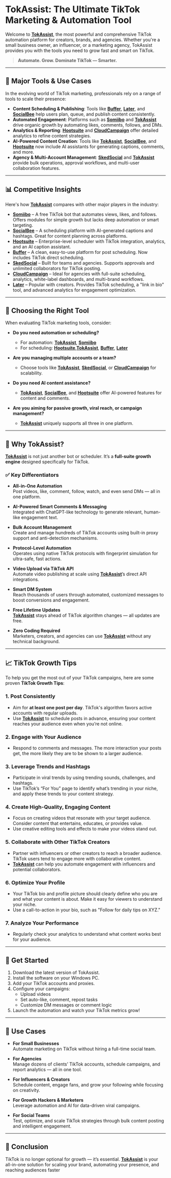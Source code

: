 # TokAssist: The Ultimate TikTok Marketing & Automation Tool

Welcome to **[TokAssist](https://www.tokassist.com/)**, the most powerful and comprehensive TikTok automation platform for creators, brands, and agencies. Whether you're a small business owner, an influencer, or a marketing agency, TokAssist provides you with the tools you need to grow fast and smart on TikTok.

> **Automate. Grow. Dominate TikTok — Smarter.**

---

## 🚀 Major Tools & Use Cases

In the evolving world of TikTok marketing, professionals rely on a range of tools to scale their presence:

- **Content Scheduling & Publishing**: Tools like **[Buffer](https://buffer.com/)**, **[Later](https://later.com/)**, and **[SocialBee](https://socialbee.io/)** help users plan, queue, and publish content consistently.
- **Automated Engagement**: Platforms such as **[Somiibo](https://somii.com/)** and **[TokAssist](https://www.tokassist.com/)** drive organic growth by automating likes, comments, follows, and DMs.
- **Analytics & Reporting**: **[Hootsuite](https://hootsuite.com/)** and **[CloudCampaign](https://cloudcampaign.io/)** offer detailed analytics to refine content strategies.
- **AI-Powered Content Creation**: Tools like **[TokAssist](https://www.tokassist.com/)**, **[SocialBee](https://socialbee.io/)**, and **[Hootsuite](https://hootsuite.com/)** now include AI assistants for generating captions, comments, and more.
- **Agency & Multi-Account Management**: **[SkedSocial](https://skedsocial.com/)** and **[TokAssist](https://www.tokassist.com/)** provide bulk operations, approval workflows, and multi-user collaboration features.

---

## 📊 Competitive Insights

Here's how **[TokAssist](https://www.tokassist.com/)** compares with other major players in the industry:

- **[Somiibo](https://somii.com/)** – A free TikTok bot that automates views, likes, and follows. Offers modules for simple growth but lacks deep automation or smart targeting.
- **[SocialBee](https://socialbee.io/)** – A scheduling platform with AI-generated captions and hashtags. Great for content planning across platforms.
- **[Hootsuite](https://hootsuite.com/)** – Enterprise-level scheduler with TikTok integration, analytics, and an AI caption assistant.
- **[Buffer](https://buffer.com/)** – A clean, easy-to-use platform for post scheduling. Now includes TikTok direct scheduling.
- **[SkedSocial](https://skedsocial.com/)** – Built for teams and agencies. Supports approvals and unlimited collaborators for TikTok posting.
- **[CloudCampaign](https://cloudcampaign.io/)** – Ideal for agencies with full-suite scheduling, analytics, white-label dashboards, and multi-brand workflows.
- **[Later](https://later.com/)** – Popular with creators. Provides TikTok scheduling, a "link in bio" tool, and advanced analytics for engagement optimization.

---

## 🧠 Choosing the Right Tool

When evaluating TikTok marketing tools, consider:

- **Do you need automation or scheduling?**  
  - For automation: **[TokAssist](https://www.tokassist.com/)**, **[Somiibo](https://somii.com/)**
  - For scheduling: **[Hootsuite](https://hootsuite.com/)**,**[TokAssist](https://www.tokassist.com/)**, **[Buffer](https://buffer.com/)**, **[Later](https://later.com/)**

- **Are you managing multiple accounts or a team?**  
  - Choose tools like **[TokAssist](https://www.tokassist.com/)**, **[SkedSocial](https://skedsocial.com/)**, or **[CloudCampaign](https://cloudcampaign.io/)** for scalability.

- **Do you need AI content assistance?**  
  - **[TokAssist](https://www.tokassist.com/)**, **[SocialBee](https://socialbee.io/)**, and **[Hootsuite](https://hootsuite.com/)** offer AI-powered features for content and comments.

- **Are you aiming for passive growth, viral reach, or campaign management?**  
  - **[TokAssist](https://www.tokassist.com/)** uniquely supports all three in one platform.

---

## 💎 Why TokAssist?

**[TokAssist](https://www.tokassist.com/)** is not just another bot or scheduler. It’s a **full-suite growth engine** designed specifically for TikTok.

### ✅ Key Differentiators

- **All-in-One Automation**  
  Post videos, like, comment, follow, watch, and even send DMs — all in one platform.

- **AI-Powered Smart Comments & Messaging**  
  Integrated with ChatGPT-like technology to generate relevant, human-like engagement text.

- **Bulk Account Management**  
  Create and manage hundreds of TikTok accounts using built-in proxy support and anti-detection mechanisms.

- **Protocol-Level Automation**  
  Operates using native TikTok protocols with fingerprint simulation for ultra-safe, fast actions.

- **Video Upload via TikTok API**  
  Automate video publishing at scale using **[TokAssist](https://www.tokassist.com/)**’s direct API integrations.

- **Smart DM System**  
  Reach thousands of users through automated, customized messages to boost conversions and engagement.

- **Free Lifetime Updates**  
  **[TokAssist](https://www.tokassist.com/)** stays ahead of TikTok algorithm changes — all updates are free.

- **Zero Coding Required**  
  Marketers, creators, and agencies can use **[TokAssist](https://www.tokassist.com/)** without any technical background.

---

## 📈 TikTok Growth Tips

To help you get the most out of your TikTok campaigns, here are some proven **TikTok Growth Tips**:

### 1. **Post Consistently**
   - Aim for **at least one post per day**. TikTok's algorithm favors active accounts with regular uploads.
   - Use **[TokAssist](https://www.tokassist.com/)** to schedule posts in advance, ensuring your content reaches your audience even when you’re not online.

### 2. **Engage with Your Audience**
   - Respond to comments and messages. The more interaction your posts get, the more likely they are to be shown to a larger audience.

### 3. **Leverage Trends and Hashtags**
   - Participate in viral trends by using trending sounds, challenges, and hashtags.
   - Use TikTok’s “For You” page to identify what’s trending in your niche, and apply these trends to your content strategy.

### 4. **Create High-Quality, Engaging Content**
   - Focus on creating videos that resonate with your target audience. Consider content that entertains, educates, or provides value.
   - Use creative editing tools and effects to make your videos stand out.

### 5. **Collaborate with Other TikTok Creators**
   - Partner with influencers or other creators to reach a broader audience. TikTok users tend to engage more with collaborative content.
   - **[TokAssist](https://www.tokassist.com/)** can help you automate engagement with influencers and potential collaborators.

### 6. **Optimize Your Profile**
   - Your TikTok bio and profile picture should clearly define who you are and what your content is about. Make it easy for viewers to understand your niche.
   - Use a call-to-action in your bio, such as "Follow for daily tips on XYZ."

### 7. **Analyze Your Performance**
   - Regularly check your analytics to understand what content works best for your audience.
  
---

## 🔧 Get Started

1. Download the latest version of TokAssist.
2. Install the software on your Windows PC.
3. Add your TikTok accounts and proxies.
4. Configure your campaigns:
   - Upload videos
   - Set auto-like, comment, repost tasks
   - Customize DM messages or comment logic
5. Launch the automation and watch your TikTok metrics grow!

---

## 👥 Use Cases

- **For Small Businesses**  
  Automate marketing on TikTok without hiring a full-time social team.

- **For Agencies**  
  Manage dozens of clients’ TikTok accounts, schedule campaigns, and report analytics — all in one tool.

- **For Influencers & Creators**  
  Schedule content, engage fans, and grow your following while focusing on creativity.

- **For Growth Hackers & Marketers**  
  Leverage automation and AI for data-driven viral campaigns.

- **For Social Teams**  
  Test, optimize, and scale TikTok strategies through bulk content posting and intelligent engagement.

---

## 🏁 Conclusion

TikTok is no longer optional for growth — it’s essential. **[TokAssist](https://www.tokassist.com/)** is your all-in-one solution for scaling your brand, automating your presence, and reaching audiences faster
